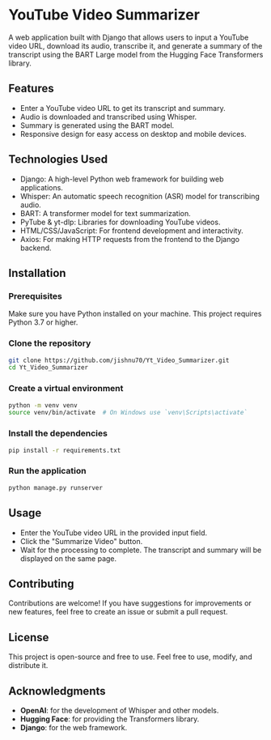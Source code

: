 # YouTube Video Summarizer

A web application built with Django that allows users to input a YouTube video URL, download its audio, transcribe it, and generate a summary of the transcript using the BART Large model from the Hugging Face Transformers library.

## Features

- Enter a YouTube video URL to get its transcript and summary.
- Audio is downloaded and transcribed using Whisper.
- Summary is generated using the BART model.
- Responsive design for easy access on desktop and mobile devices.

## Technologies Used

- Django: A high-level Python web framework for building web applications.
- Whisper: An automatic speech recognition (ASR) model for transcribing audio.
- BART: A transformer model for text summarization.
- PyTube & yt-dlp: Libraries for downloading YouTube videos.
- HTML/CSS/JavaScript: For frontend development and interactivity.
- Axios: For making HTTP requests from the frontend to the Django backend.

## Installation

### Prerequisites

Make sure you have Python installed on your machine. This project requires Python 3.7 or higher.

### Clone the repository

```bash
git clone https://github.com/jishnu70/Yt_Video_Summarizer.git
cd Yt_Video_Summarizer
```

### Create a virtual environment
```bash
python -m venv venv
source venv/bin/activate  # On Windows use `venv\Scripts\activate`
```
### Install the dependencies
```bash
pip install -r requirements.txt
```
### Run the application
```bash
python manage.py runserver
```
## Usage
- Enter the YouTube video URL in the provided input field.
- Click the "Summarize Video" button.
- Wait for the processing to complete. The transcript and summary will be displayed on the same page.
## Contributing
Contributions are welcome! If you have suggestions for improvements or new features, feel free to create an issue or submit a pull request.
## License
This project is open-source and free to use. Feel free to use, modify, and distribute it.
## Acknowledgments
- **OpenAI**: for the development of Whisper and other models.
- **Hugging Face**: for providing the Transformers library.
- **Django**: for the web framework.
